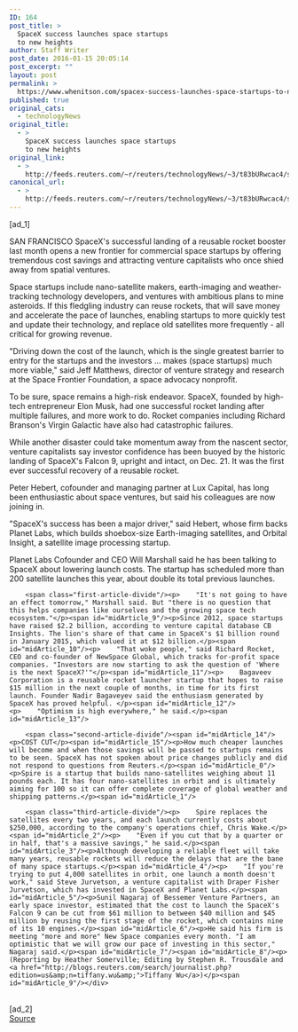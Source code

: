 ```yaml
---
ID: 164
post_title: >
  SpaceX success launches space startups
  to new heights
author: Staff Writer
post_date: 2016-01-15 20:05:14
post_excerpt: ""
layout: post
permalink: >
  https://www.whenitson.com/spacex-success-launches-space-startups-to-new-heights/
published: true
original_cats:
  - technologyNews
original_title:
  - >
    SpaceX success launches space startups
    to new heights
original_link:
  - >
    http://feeds.reuters.com/~r/reuters/technologyNews/~3/t83bURwcac4/story01.htm
canonical_url:
  - >
    http://feeds.reuters.com/~r/reuters/technologyNews/~3/t83bURwcac4/story01.htm
---
```

 [ad_1]
<br><div id="articleText">
<span id="midArticle_start"/>

<span id="midArticle_0"/><span class="focusParagraph" readability="4"><p><span class="articleLocation">SAN FRANCISCO</span> SpaceX's successful landing of a reusable rocket booster last month opens a new frontier for commercial space startups by offering tremendous cost savings and attracting venture capitalists who once shied away from spatial ventures.</p></span><span id="midArticle_1"/><p>Space startups include nano-satellite makers, earth-imaging and weather-tracking technology developers, and ventures with ambitious plans to mine asteroids. If this fledgling industry can reuse rockets, that will save money and accelerate the pace of launches, enabling startups to more quickly test and update their technology, and replace old satellites more frequently - all critical for growing revenue.</p><span id="midArticle_2"/><p>"Driving down the cost of the launch, which is the single greatest barrier to entry for the startups and the investors ... makes (space startups) much more viable," said Jeff Matthews, director of venture strategy and research at the Space Frontier Foundation, a space advocacy nonprofit.</p><span id="midArticle_3"/><p>To be sure, space remains a high-risk endeavor. SpaceX, founded by high-tech entrepreneur Elon Musk, had one successful rocket landing after multiple failures, and more work to do. Rocket companies including Richard Branson's Virgin Galactic have also had catastrophic failures.</p><span id="midArticle_4"/><p>While another disaster could take momentum away from the nascent sector, venture capitalists say investor confidence has been buoyed by the historic landing of SpaceX's Falcon 9, upright and intact, on Dec. 21. It was the first ever successful recovery of a reusable rocket.</p><span id="midArticle_5"/><p>Peter Hebert, cofounder and managing partner at Lux Capital, has long been enthusiastic about space ventures, but said his colleagues are now joining in.</p><span id="midArticle_6"/><p>"SpaceX's success has been a major driver," said Hebert, whose firm backs Planet Labs, which builds shoebox-size Earth-imaging satellites, and Orbital Insight, a satellite image processing startup.</p><span id="midArticle_7"/><p>Planet Labs Cofounder and CEO Will Marshall said he has been talking to SpaceX about lowering launch costs. The startup has scheduled more than 200 satellite launches this year, about double its total previous launches.</p><span id="midArticle_8"/>
        
        <span class="first-article-divide"/><p>    "It's not going to have an effect tomorrow," Marshall said. But "there is no question that this helps companies like ourselves and the growing space tech ecosystem."</p><span id="midArticle_9"/><p>Since 2012, space startups have raised $2.2 billion, according to venture capital database CB Insights. The lion's share of that came in SpaceX's $1 billion round in January 2015, which valued it at $12 billion.</p><span id="midArticle_10"/><p>    "That woke people," said Richard Rocket, CEO and co-founder of NewSpace Global, which tracks for-profit space companies. "Investors are now starting to ask the question of 'Where is the next SpaceX?'"</p><span id="midArticle_11"/><p>    Bagaveev Corporation is a reusable rocket launcher startup that hopes to raise $15 million in the next couple of months, in time for its first launch. Founder Nadir Bagaveyev said the enthusiasm generated by SpaceX has proved helpful. </p><span id="midArticle_12"/><p>    "Optimism is high everywhere," he said.</p><span id="midArticle_13"/>
        
        <span class="second-article-divide"/><span id="midArticle_14"/><p>COST CUT</p><span id="midArticle_15"/><p>How much cheaper launches will become and when those savings will be passed to startups remains to be seen. SpaceX has not spoken about price changes publicly and did not respond to questions from Reuters.</p><span id="midArticle_0"/><p>Spire is a startup that builds nano-satellites weighing about 11 pounds each. It has four nano-satellites in orbit and is ultimately aiming for 100 so it can offer complete coverage of global weather and shipping patterns.</p><span id="midArticle_1"/>
        
        <span class="third-article-divide"/><p>    Spire replaces the satellites every two years, and each launch currently costs about $250,000, according to the company's operations chief, Chris Wake.</p><span id="midArticle_2"/><p>    "Even if you cut that by a quarter or in half, that's a massive savings," he said.</p><span id="midArticle_3"/><p>Although developing a reliable fleet will take many years, reusable rockets will reduce the delays that are the bane of many space startups.</p><span id="midArticle_4"/><p>    "If you're trying to put 4,000 satellites in orbit, one launch a month doesn't work," said Steve Jurvetson, a venture capitalist with Draper Fisher Jurvetson, which has invested in SpaceX and Planet Labs.</p><span id="midArticle_5"/><p>Sunil Nagaraj of Bessemer Venture Partners, an early space investor, estimated that the cost to launch the SpaceX's Falcon 9 can be cut from $61 million to between $40 million and $45 million by reusing the first stage of the rocket, which contains nine of its 10 engines.</p><span id="midArticle_6"/><p>He said his firm is meeting "more and more" New Space companies every month. "I am optimistic that we will grow our pace of investing in this sector," Nagaraj said.</p><span id="midArticle_7"/><span id="midArticle_8"/><p> (Reporting by Heather Somerville; Editing by Stephen R. Trousdale and <a href="http://blogs.reuters.com/search/journalist.php?edition=us&amp;n=tiffany.wu&amp;">Tiffany Wu</a>)</p><span id="midArticle_9"/></div>
<br>[ad_2]
<br><a href="http://feeds.reuters.com/~r/reuters/technologyNews/~3/t83bURwcac4/story01.htm">Source </a>